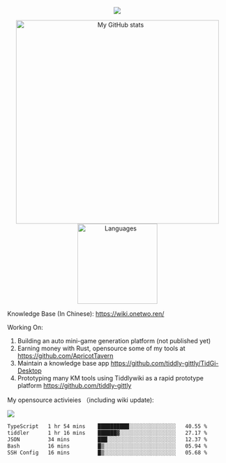 <a href="https://github.com/linonetwo">
    <p align="center">
        <img src="https://github-profile-trophy.vercel.app/?username=linonetwo&column=7&theme=onedark"/>
    </p>
</a>
<a align="center" href="https://github.com/linonetwo">
  <p align="center">
    <img src="https://github-readme-stats.vercel.app/api?username=linonetwo&show_icons=true&count_private=true" alt="My GitHub stats" width="465"/>
    <img src="https://github-readme-stats.vercel.app/api/top-langs/?username=linonetwo&layout=compact&langs_count=10" alt="Languages" height="183">
  </p>
</a>

Knowledge Base (In Chinese): https://wiki.onetwo.ren/

Working On: 

1. Building an auto mini-game generation platform (not published yet)
1. Earning money with Rust, opensource some of my tools at https://github.com/ApricotTavern
1. Maintain a knowledge base app https://github.com/tiddly-gittly/TidGi-Desktop
1. Prototyping many KM tools using Tiddlywiki as a rapid prototype platform https://github.com/tiddly-gittly

My opensource activieies （including wiki update):

![](https://visitor-badge.glitch.me/badge?page_id=linonetwo.linonetwo)

<!--START_SECTION:waka-->

```txt
TypeScript   1 hr 54 mins    ██████████░░░░░░░░░░░░░░░   40.55 %
tiddler      1 hr 16 mins    ██████▓░░░░░░░░░░░░░░░░░░   27.17 %
JSON         34 mins         ███░░░░░░░░░░░░░░░░░░░░░░   12.37 %
Bash         16 mins         █▒░░░░░░░░░░░░░░░░░░░░░░░   05.94 %
SSH Config   16 mins         █▒░░░░░░░░░░░░░░░░░░░░░░░   05.68 %
```

<!--END_SECTION:waka-->

